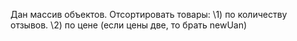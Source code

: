 Дан массив объектов. Отсортировать товары: 
\1) по количеству отзывов.
\2) по цене (если цены две, то брать newUan)